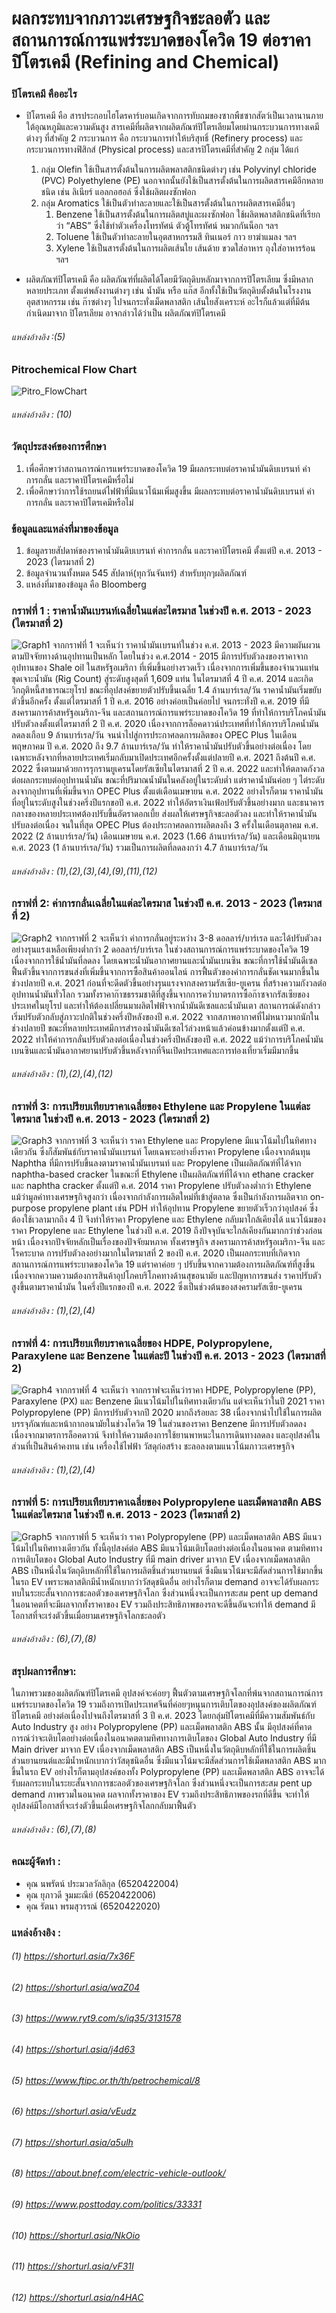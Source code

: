# ผลกระทบจากภาวะเศรษฐกิจชะลอตัว และสถานการณ์การแพร่ระบาดของโควิด 19 ต่อราคาปิโตรเคมี (Refining and Chemical)

### ปิโตรเคมี คืออะไร
- ปิโตรเคมี คือ สารประกอบไฮโดรคาร์บอนเกิดจากการทับถมของซากพืชซากสัตว์เป็นเวลานานภายใต้อุณหภูมิและความดันสูง สารเคมีที่ผลิตจากผลิตภัณฑ์ปิโตรเลียมโดยผ่านกระบวนการทางเคมีต่างๆ ที่สำคัญ
2 กระบวนการ คือ กระบวนการทำให้บริสุทธิ์ (Refinery process) และกระบวนการทางฟิสิกส์ (Physical process) และสารปิโตรเคมีที่สำคัญ 2 กลุ่ม ได้แก่
   1. กลุ่ม Olefin ใช้เป็นสารตั้งต้นในการผลิตพลาสติกชนิดต่างๆ เช่น Polyvinyl chloride (PVC) Polyethylene (PE) นอกจากนั้นยังใช้เป็นสารตั้งต้นในการผลิตสารเคมีอีกหลายชนิด เช่น ลิเนียร์ แอลกอฮอล์ ซึ่งใช้ผลิตผงซักฟอก
   2. กลุ่ม Aromatics ใช้เป็นตัวทำละลายและใช้เป็นสารตั้งต้นในการผลิตสารเคมีอื่นๆ
      1. Benzene ใช้เป็นสารตั้งต้นในการผลิตสบู่และผงซักฟอก ใช้ผลิตพลาสติกชนิดที่เรียกว่า “ABS” ซึ่งใช้ทำตัวเครื่องโทรทัศน์ ตัวตู้โทรทัศน์ หมวกกันน็อก ฯลฯ
      2. Toluene ใช้เป็นตัวทำละลายในอุตสาหกรรมสี ทินเนอร์ กาว ยาฆ่าแมลง ฯลฯ
      3. Xylene ใช้เป็นสารตั้งต้นในการผลิตเส้นใย เส้นด้าย ขวดใส่อาหาร ถุงใส่อาหารร้อน ฯลฯ
  
- ผลิตภัณฑ์ปิโตรเคมี คือ ผลิตภัณฑ์ที่ผลิตได้โดยมีวัตถุดิบหลักมาจากการปิโตรเลียม ซึ่งมีหลากหลายประเภท ตั้งแต่พลังงานต่างๆ เช่น น้ำมัน หรือ แก๊ส อีกทั้งใช้เป็นวัตถุดิบตั้งต้นในโรงงานอุตสาหกรรม เช่น ก๊าซต่างๆ ไปจนกระทั่งเม็ดพลาสติก เส้นใยสังเคราะห์ อะไรก็แล้วแต่ที่มีต้นกำเนิดมาจาก ปิโตรเลียม อาจกล่าวได้ว่าเป็น ผลิตภัณฑ์ปิโตรเคมี
###### แหล่งอ้างอิง :(5)


### Pitrochemical Flow Chart
![Pitro_FlowChart](https://github.com/JiawYupa/miniproject-DADS5001/assets/126368266/95e37628-3c65-491f-853a-b1cd874392eb)
###### แหล่งอ้างอิง : (10)


### วัตถุประสงค์ของการศึกษา
1. เพื่อศึกษาว่าสถานการณ์การแพร่ระบาดของโควิด 19 มีผลกระทบต่อราคาน้ำมันดิบเบรนท์ ค่าการกลั่น และราคาปิโตรเคมีหรื่อไม่
2. เพื่อศึกษาว่าการใช้รถยนต์ไฟฟ้าที่มีแนวโน้มเพิ่มสูงขึ้น มีผลกระทบต่อราคาน้ำมันดิบเบรนท์ ค่าการกลั่น และราคาปิโตรเคมีหรือไม่

### ข้อมูลและแหล่งที่มาของข้อมูล
1. ข้อมูลรายสัปดาห์ของราคาน้ำมันดิบเบรนท์ ค่าการกลั่น และราคาปิโตรเคมี ตั้งแต่ปี ค.ศ. 2013 - 2023 (ไตรมาสที่ 2)
2. ข้อมูลจำนวนทั้งหมด 545 สัปดาห์(ทุกวันจันทร์) สำหรับทุกๆผลิตภัณฑ์
3. แหล่งที่มาของข้อมูล คือ Bloomberg


### กราฟที่ 1 : ราคาน้ำมันเบรนท์เฉลี่ยในแต่ละไตรมาส ในช่วงปี ค.ศ. 2013 - 2023 (ไตรมาสที่ 2)
![Graph1](https://github.com/JiawYupa/miniproject-DADS5001/assets/126368266/95bdb5f2-fff0-47b8-931a-e08d6e52b0d3)
จากกราฟที่ 1 จะเห็นว่า ราคาน้ำมันเบรนท์ในช่วง ค.ศ. 2013 - 2023 มีความผันผวนตามปัจจัยทางด้านอุปทานเป็นหลัก โดยในช่วง ค.ศ.2014 - 2015 มีการปรับตัวลงของราคาจากอุปทานของ Shale oil ในสหรัฐอเมริกา ที่เพิ่มขึ้นอย่างรวดเร็ว เนื่องจากการเพิ่มขึ้นของจำนวนแท่นขุดเจาะน้ำมัน (Rig Count) สู่ระดับสูงสุดที่ 1,609 แท่น ในไตรมาสที่ 4 ปี ค.ศ. 2014 และเกิดวิกฤติหนี้สาธารณะยุโรป ขณะที่อุปสงค์ขยายตัวปรับขึ้นเฉลี่ย 1.4 ล้านบาร์เรล/วัน ราคาน้ำมันเริ่มขยับตัวขึ้นอีกครั้ง ตั้งแต่ไตรมาสที่ 1 ปี ค.ศ. 2016 อย่างค่อยเป็นค่อยไป จนกระทั่งปี ค.ศ. 2019 ที่มีสงครามการค้าสหรัฐอเมริกา-จีน และสถานการณ์การแพร่ระบาดของโควิด 19 ที่ทำให้การบริโภคน้ำมันปรับตัวลงตั้งแต่ไตรมาสที่ 2 ปี ค.ศ. 2020 เนื่องจากการล็อคดาวน์ประเทศที่ทำให้การบริโภคน้ำมันลดลงเกือบ 9 ล้านบาร์เรล/วัน จนนำไปสู่การประกาศลดการผลิตของ OPEC Plus ในเดือนพฤษภาคม ปี ค.ศ. 2020 ถึง 9.7 ล้านบาร์เรล/วัน ทำให้ราคาน้ำมันปรับตัวขึ้นอย่างต่อเนื่อง โดยเฉพาะหลังจากที่หลายประเทศเริ่มกลับมาเปิดประเทศอีกครั้งตั้งแต่ปลายปี ค.ศ. 2021 ถึงต้นปี ค.ศ. 2022 ซึ่งตามมาด้วยการรุกรานยูเครนโดยรัสเซียในไตรมาสที่ 2 ปี ค.ศ. 2022 และทำให้ตลาดกังวลต่อผลกระทบต่ออุปทานน้ำมัน ขณะที่ปริมาณน้ำมันในคลังอยู่ในระดับต่ำ แต่ราคาน้ำมันค่อย ๆ ไต่ระดับลงจากอุปทานที่เพิ่มขึ้นจาก OPEC Plus ตั้งแต่เดือนเมษายน ค.ศ. 2022 อย่างไรก็ตาม ราคาน้ำมันที่อยู่ในระดับสูงในช่วงครึ่งปีแรกขอปี ค.ศ. 2022 ทำให้อัตราเงินเฟ้อปรับตัวขึ้นอย่างมาก และธนาคารกลางของหลายประเทศต้องปรับขึ้นอัตราดอกเบี้ย ส่งผลให้เศรษฐกิจชะลอตัวลง และทำให้ราคาน้ำมันปรับลงต่อเนื่อง จนในที่สุด OPEC Plus ต้องประกาศลดการผลิตลงถึง 3 ครั้งในเดือนตุลาคม ค.ศ. 2022 (2 ล้านบาร์เรล/วัน) เดือนเมษายน ค.ศ. 2023 (1.66 ล้านบาร์เรล/วัน) และเดือนมิถุนายน ค.ศ. 2023 (1 ล้านบาร์เรล/วัน) รวมเป็นการผลิตที่ลดลงกว่า 4.7 ล้านบาร์เรล/วัน
###### แหล่งอ้างอิง : (1),(2),(3),(4),(9),(11),(12)



### กราฟที่ 2: ค่าการกลั่นเฉลี่ยในแต่ละไตรมาส ในช่วงปี ค.ศ. 2013 - 2023 (ไตรมาสที่ 2)
![Graph2](https://github.com/JiawYupa/miniproject-DADS5001/assets/126368266/d3e0a323-5be9-4aa3-ac16-861ae6ef9c22)
จากกราฟที่ 2 จะเห็นว่า ค่าการกลั่นอยู่ระหว่าง 3-8 ดอลลาร์/บาร์เรล และได้ปรับตัวลงอย่างรุนแรงเหลือเพียงต่ำกว่า 2 ดอลลาร์/บาร์เรล ในช่วงสถานการณ์การแพร่ระบาดของโควิด 19 เนื่องจากการใช้น้ำมันที่ลดลง โดยเฉพาะน้ำมันอากาศยานและน้ำมันเบนซิน ขณะที่การใช้น้ำมันดีเซลฟื้นตัวขึ้นจากการขนส่งที่เพิ่มขึ้นจากการซื้อสินค้าออนไลน์ การฟื้นตัวของค่าการกลั่นชัดเจนมากขึ้นในช่วงปลายปี ค.ศ. 2021 ก่อนที่จะดีดตัวขึ้นอย่างรุนแรงจากสงครามรัสเซีย-ยูเครน ที่สร้างความกังวลต่ออุปทานน้ำมันทั่วโลก รวมทั้งราคาก๊าซธรรมชาติที่สูงขึ้นจากการคว่ำบาตรการซื้อก๊าซจากรัสเซียของประเทศในยุโรป และทำให้ต้องเปลี่ยนมาผลิตไฟฟ้าจากน้ำมันดีเซลและน้ำมันเตา สถานการณ์ดังกล่าวเริ่มปรับตัวกลับสู่ภาวะปกติในช่วงครึ่งปีหลังของปี ค.ศ. 2022 จากสภาพอากาศที่ไม่หนาวมากนักในช่วงปลายปี ขณะที่หลายประเทศมีการสำรองน้ำมันดีเซลไว้ล่วงหน้าแล้วค่อนข้างมากตั้งแต่ปี ค.ศ. 2022 ทำให้ค่าการกลั่นปรับตัวลงต่อเนื่องในช่วงครึ่งปีหลังของปี ค.ศ. 2022 แม้ว่าการบริโภคน้ำมันเบนซินและน้ำมันอากาศยานปรับตัวขึ้นหลังจากที่จีนเปิดประเทศและการท่องเที่ยวเริ่มมีมากขึ้น
###### แหล่งอ้างอิง : (1),(2),(4),(12)



### กราฟที่ 3: การเปรียบเทียบราคาเฉลี่ยของ Ethylene และ Propylene ในแต่ละไตรมาส ในช่วงปี ค.ศ. 2013 - 2023 (ไตรมาสที่ 2)
![Graph3](https://github.com/JiawYupa/miniproject-DADS5001/assets/126368266/bf3b9e71-f7f2-424b-a45b-fa422606bb5c)
จากกราฟที่ 3 จะเห็นว่า ราคา Ethylene และ Propylene มีแนวโน้มไปในทิศทางเดียวกัน ซึ่งก็สัมพันธ์กับราคาน้ำมันเบรนท์ โดยเฉพาะอย่างยิ่งราคา Propylene เนื่องจากต้นทุน Naphtha ที่มีการปรับขึ้นลงตามราคาน้ำมันเบรนท์ และ Propylene เป็นผลิตภัณฑ์ที่ได้จาก naphtha-based cracker ในขณะที่ Ethylene เป็นผลิตภัณฑ์ที่ได้จาก ethane cracker และ naphtha cracker        ตั้งแต่ปี ค.ศ. 2014 ราคา Propylene ปรับตัวลงต่ำกว่า Ethylene แม้ว่ามูลค่าทางเศรษฐกิจสูงกว่า เนื่องจากกำลังการผลิตใหม่ที่เข้าสู่ตลาด ซึ่งเป็นกำลังการผลิตจาก on-purpose propylene plant เช่น PDH ทำให้อุปทาน Propylene ขยายตัวเร็วกว่าอุปสงค์ ซึ่งต้องใช้เวลามากถึง 4 ปี จึงทำให้ราคา Propylene และ Ethylene กลับมาใกล้เคียงได้ แนวโน้มของราคา Propylene และ Ethylene ในช่วงปี ค.ศ. 2019 ถึงปัจจุบันจะใกล้เคียงกันมากกว่าช่วงก่อนหน้า เนื่องจากปัจจัยหลักเป็นเรื่องของปัจจัยมหภาค ทั้งเศรษฐกิจ สงครามการค้าสหรัฐอเมริกา-จีน และโรคระบาด การปรับตัวลงอย่างมากในไตรมาสที่ 2 ของปี ค.ศ. 2020 เป็นผลกระทบที่เกิดจากสถานการณ์การแพร่ระบาดของโควิด 19 แต่ราคาค่อย ๆ ปรับขึ้นจากความต้องการผลิตภัณฑ์ที่สูงขึ้น เนื่องจากความความต้องการสินค้าอุปโภคบริโภคทางด้านสุขอนามัย และปัญหาการขนส่ง ราคาปรับตัวสูงขึ้นตามราคาน้ำมัน ในครึ่งปีแรกของปี ค.ศ. 2022 ซึ่งเป็นช่วงต้นของสงครามรัสเซีย-ยูเครน 
###### แหล่งอ้างอิง : (1),(2),(4)



### กราฟที่ 4: การเปรียบเทียบราคาเฉลี่ยของ HDPE, Polypropylene, Paraxylene และ Benzene ในแต่ละปี ในช่วงปี ค.ศ. 2013 - 2023 (ไตรมาสที่ 2)
![Graph4](https://github.com/JiawYupa/miniproject-DADS5001/assets/126368266/04e2bef0-57a7-42c3-ac75-dfaeda93cd03)
จากกราฟที่ 4 จะเห็นว่า จากกราฟจะเห็นว่าราคา HDPE, Polypropylene (PP), Paraxylene (PX) และ Benzene มีแนวโน้มไปในทิศทางเดียวกัน  แต่จะเห็นว่าในปี 2021 ราคา Polypropylene (PP) มีการปรับตัวจากปี 2020 มากถึงร้อยละ 38 เนื่องจากนำไปใช้ในการผลิตบรรจุภัณฑ์และหน้ากากอนามัยในช่วงโควิด 19 ในส่วนของราคา Benzene มีการปรับตัวลดลง เนื่องจากมาตรการล็อคดาวน์ จึงทำให้ความต้องการใช้ยานพาหนะในการเดินทางลดลง และอุปสงค์ในส่วนที่เป็นสินค้าคงทน เช่น เครื่องใช้ไฟฟ้า วัสดุก่อสร้าง ชะลอลงตามแนวโน้มภาวะเศรษฐกิจ 
###### แหล่งอ้างอิง : (1),(2),(4)



### กราฟที่ 5: การเปรียบเทียบราคาเฉลี่ยของ Polypropylene และเม็ดพลาสติก ABS ในแต่ละไตรมาส ในช่วงปี ค.ศ. 2013 - 2023 (ไตรมาสที่ 2)
![Graph5](https://github.com/JiawYupa/miniproject-DADS5001/assets/126368266/74038897-7c69-43b5-83c1-4d11201c3515)
จากกราฟที่ 5 จะเห็นว่า ราคา Polypropylene (PP)  และเม็ดพลาสติก  ABS มีแนวโน้มไปในทิศทางเดียวกัน ทั้งนี้อุปสงค์ต่อ ABS มีแนวโน้มเติบโตอย่างต่อเนื่องในอนาคต ตามทิศทางการเติบโตของ Global Auto Industry ที่มี main driver มาจาก EV เนื่องจากเม็ดพลาสติก ABS เป็นหนึ่งในวัตถุดิบหลักที่ใช้ในการผลิตชิ้นส่วนยานยนต์ ซึ่งมีแนวโน้มจะมีสัดส่วนการใช้มากขึ้นในรถ EV เพราะพลาสติกมีน้ำหนักเบากว่าวัสดุชนิดอื่น อย่างไรก็ตาม demand อาจจะได้รับผลกระทบในระยะสั้นจากการชะลอตัวของเศรษฐกิจโลก ซึ่งส่วนหนึ่งจะเป็นการสะสม pent up demand ในอนาคตที่จะมีผลจากทั้งราคาของ  EV รวมถึงประสิทธิภาพของรถจะดีขึ้นอันจะทำให้  demand มีโอกาสที่จะเร่งตัวขึ้นเมื่อยามเศรษฐกิจโลกชะลอตัว
###### แหล่งอ้างอิง : (6),(7),(8)


### สรุปผลการศึกษา: 
ในภาพรวมของผลิตภัณฑ์ปิโตรเคมี อุปสงค์จะค่อยๆ ฟื้นตัวตามเศรษฐกิจโลกที่พ้นจากสถานการณ์การแพร่ระบาดของโควิด 19 รวมถึงการเปิดประเทศจีนที่ค่อยๆหนุนการเติบโตของอุปสงค์ของผลิตภัณฑ์ปิโตรเคมี
อย่างต่อเนื่องไปจนถึงไตรมาสที่ 3 ปี ค.ศ. 2023 โดยกลุ่มปิโตรเคมีที่มีความสัมพันธ์กับ Auto Industry สูง อย่าง Polypropylene (PP) และเม็ดพลาสติก ABS นั้น มีอุปสงค์ที่คาดการณ์ว่าจะเติบโตอย่างต่อเนื่องในอนาคตตามทิศทางการเติบโตของ Global Auto Industry ที่มี Main driver มาจาก EV เนื่องจากเม็ดพลาสติก ABS เป็นหนึ่งในวัตถุดิบหลักที่ใช้ในการผลิตชิ้นส่วนยานยนต์และมีน้ำหนักเบากว่าวัสดุชนิดอื่น ซึ่งมีแนวโน้มจะมีสัดส่วนการใช้เม็ดพลาสติก ABS มากขึ้นในรถ EV อย่างไรก็ตามอุปสงค์ของทั้ง Polypropylene (PP) และเม็ดพลาสติก ABS อาจจะได้รับผลกระทบในระยะสั้นจากการชะลอตัวของเศรษฐกิจโลก ซึ่งส่วนหนึ่งจะเป็นการสะสม pent up demand ภาพรวมในอนาคต ผลจากทั้งราคาของ EV รวมถึงประสิทธิภาพของรถที่ดีขึ้น จะทำให้อุปสงค์มีโอกาสที่จะเร่งตัวขึ้นเมื่อเศรษฐกิจโลกกลับมาฟื้นตัว
###### แหล่งอ้างอิง : (6),(7),(8)

### คณะผู้จัดทำ :
- คุณ นพรัตน์ ประมวลวัลลิกุล  (6520422004)
- คุณ ยุภาวดี จูมมะณีย์       (6520422006)
- คุณ รัตนา พรมสุวรรณ์      (6520422020)


### แหล่งอ้างอิง : 
###### (1) https://shorturl.asia/7x36F
###### (2) https://shorturl.asia/waZ04
###### (3) https://www.ryt9.com/s/iq35/3131578
###### (4) https://shorturl.asia/j4d63
###### (5) https://www.ftipc.or.th/th/petrochemical/8
###### (6) https://shorturl.asia/vEudz
###### (7) https://shorturl.asia/a5ulh
###### (8) https://about.bnef.com/electric-vehicle-outlook/
###### (9) https://www.posttoday.com/politics/33331
###### (10) https://shorturl.asia/NkOio
###### (11) https://shorturl.asia/vF31I
###### (12) https://shorturl.asia/n4HAC


